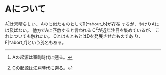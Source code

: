 # Aについて

A[^about_a]は素晴らしい。
Aのに似たものとしてB[^about_b]が存在
するが、やはりAには及ばない。
他方でAに匹敵すると言われる
C[^about_c]が近年注目を集めているが、
これについても触れたい。
CとはもともとはDを発展させたものであ
り、F[^abort_f]という別名もある。

[^about_a]: Aの起源は室町時代に遡る。
[^about_c]: Cの起源は江戸時代に遡る。
[^about_d]: Dの起源はわからない。
[^about_f]: Fはおいしい。
